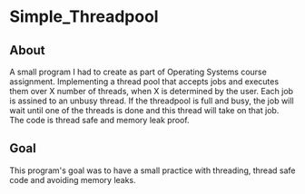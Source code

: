 # Simple_Threadpool

## About
A small program I had to create as part of Operating Systems course assignment. Implementing a thread pool that accepts jobs and executes them over X number of threads, when X is determined by the user. Each job is assined to an unbusy thread. If the threadpool is full and busy, the job will wait until one of the threads is done and this thread will take on that job. The code is thread safe and memory leak proof.

## Goal
This program's goal was to have a small practice with threading, thread safe code and avoiding memory leaks.